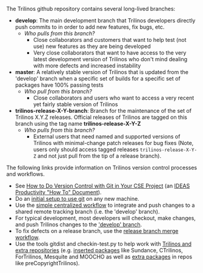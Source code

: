 The Trilinos github repository contains several long-lived branches:

* **develop**: The main development branch that Trilinos developers directly push commits to in order to add new features, fix bugs, etc.
  * _Who pulls from this branch?_
    * Close collaborators and customers that want to help test (not use) new features as they are being developed
    * Very close collaborators that want to have access to the very latest development version of Trilinos who don't mind dealing with more defects and increased instability
* **master**: A relatively stable version of Trilinos that is updated from the 'develop' branch when a specific set of builds for a specific set of packages have 100% passing tests
  * _Who pull from this branch?_
    * Close collaborators and users who want to access a very recent yet fairly stable version of Trilinos
* **trilinos-release-X-Y-branch**: Branch for the maintenance of the set of Trilinos X.Y.Z releases.  Official releases of Trilinos are tagged on this branch using the tag name **trilinos-release-X-Y-Z**
  * _Who pulls from this branch?_
    * External users that need named and supported versions of Trilinos with minimal-change patch releases for bug fixes (Note, users only should access tagged releases `trilinos-release-X-Y-Z` and not just pull from the tip of a release branch).

The following links provide information on Trilinos version control processes and workflows.

* See [How to Do Version Control with Git in Your CSE Project](http://ideas-productivity.org/wordpress/wp-content/uploads/2015/04/IDEAS-VCHowToVersionControlwithGit-V0.2.pdf) (an [IDEAS Productivity "How To" Document](https://ideas-productivity.org/resources/howtos/)).
* Do an [initial setup to use git](https://github.com/trilinos/Trilinos/wiki/VC-|-Initial-Git-Setup) on any new machine.
* Use the [simple centralized workflow](https://github.com/trilinos/Trilinos/wiki/VC-|-Simple-Centralized-Workflow) to integrate and push changes to a shared remote tracking branch (i.e. the 'develop' branch).
* For typical development, most developers will checkout, make changes, and push Trilinos changes to the ['develop' branch](https://github.com/trilinos/Trilinos/wiki/VC-|-'develop'-'master'-workflow).
* To fix defects on a release branch, use the [release branch merge workflow](???).
* Use the tools gitdist and checkin-test.py to help work with [Trilinos and extra repositories](???) (e.g. [inserted packages](https://docs.google.com/document/d/1fLSz7FM8hzmIfr84jQ9B9-C7eXhdLBu0aUyXfKS3XCU/edit#bookmark=id.nnw9n1fjkn34) like Sundance, CTrilinos, ForTrilinos, Mesquite and MOOCHO as well as [extra packages](https://docs.google.com/document/d/1fLSz7FM8hzmIfr84jQ9B9-C7eXhdLBu0aUyXfKS3XCU/edit#bookmark=id.x7n2akjjfrim) in repos like preCopyrightTrilinos).